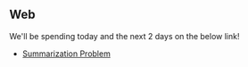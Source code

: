 ## Web

We'll be spending today and the next 2 days on the below link!

* [Summarization Problem](https://www.hiredintech.com/classrooms/system-design/lesson/101)
